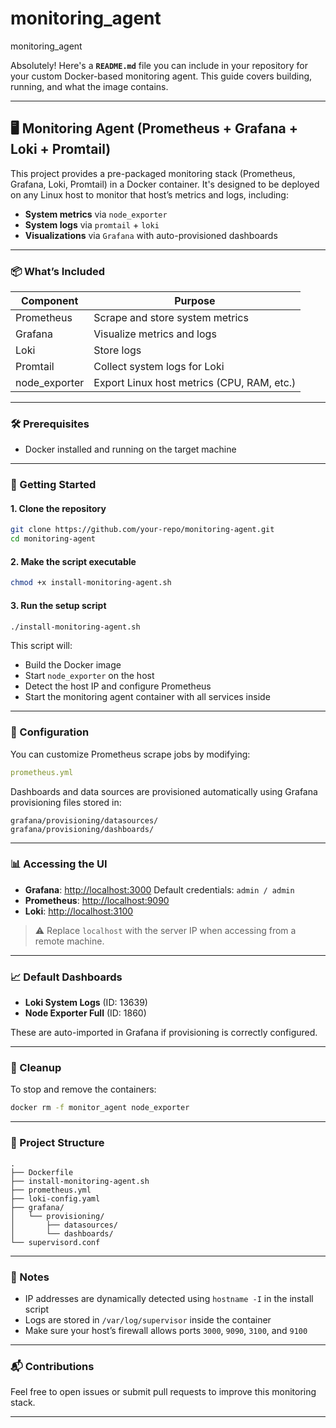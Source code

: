 # monitoring_agent
monitoring_agent

Absolutely! Here's a **`README.md`** file you can include in your repository for your custom Docker-based monitoring agent. This guide covers building, running, and what the image contains.

---

## 🖥️ Monitoring Agent (Prometheus + Grafana + Loki + Promtail)

This project provides a pre-packaged monitoring stack (Prometheus, Grafana, Loki, Promtail) in a Docker container. It's designed to be deployed on any Linux host to monitor that host’s metrics and logs, including:

* **System metrics** via `node_exporter`
* **System logs** via `promtail` + `loki`
* **Visualizations** via `Grafana` with auto-provisioned dashboards

---

### 📦 What’s Included

| Component      | Purpose                                    |
| -------------- | ------------------------------------------ |
| Prometheus     | Scrape and store system metrics            |
| Grafana        | Visualize metrics and logs                 |
| Loki           | Store logs                                 |
| Promtail       | Collect system logs for Loki               |
| node\_exporter | Export Linux host metrics (CPU, RAM, etc.) |

---

### 🛠️ Prerequisites

* Docker installed and running on the target machine

---

### 🚀 Getting Started

#### 1. Clone the repository

```bash
git clone https://github.com/your-repo/monitoring-agent.git
cd monitoring-agent
```

#### 2. Make the script executable

```bash
chmod +x install-monitoring-agent.sh
```

#### 3. Run the setup script

```bash
./install-monitoring-agent.sh
```

This script will:

* Build the Docker image
* Start `node_exporter` on the host
* Detect the host IP and configure Prometheus
* Start the monitoring agent container with all services inside

---

### 🔧 Configuration

You can customize Prometheus scrape jobs by modifying:

```yaml
prometheus.yml
```

Dashboards and data sources are provisioned automatically using Grafana provisioning files stored in:

```plaintext
grafana/provisioning/datasources/
grafana/provisioning/dashboards/
```

---

### 📊 Accessing the UI

* **Grafana**: [http://localhost:3000](http://localhost:3000)
  Default credentials: `admin / admin`
* **Prometheus**: [http://localhost:9090](http://localhost:9090)
* **Loki**: [http://localhost:3100](http://localhost:3100)

> ⚠️ Replace `localhost` with the server IP when accessing from a remote machine.

---

### 📈 Default Dashboards

* **Loki System Logs** (ID: 13639)
* **Node Exporter Full** (ID: 1860)

These are auto-imported in Grafana if provisioning is correctly configured.

---

### 🧹 Cleanup

To stop and remove the containers:

```bash
docker rm -f monitor_agent node_exporter
```

---

### 📁 Project Structure

```
.
├── Dockerfile
├── install-monitoring-agent.sh
├── prometheus.yml
├── loki-config.yaml
├── grafana/
│   └── provisioning/
│       ├── datasources/
│       └── dashboards/
└── supervisord.conf
```

---

### 🧠 Notes

* IP addresses are dynamically detected using `hostname -I` in the install script
* Logs are stored in `/var/log/supervisor` inside the container
* Make sure your host’s firewall allows ports `3000`, `9090`, `3100`, and `9100`

---

### 📬 Contributions

Feel free to open issues or submit pull requests to improve this monitoring stack.

---


